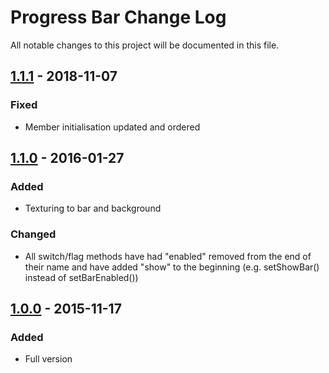 # Progress Bar Change Log
All notable changes to this project will be documented in this file.

## [1.1.1] - 2018-11-07
### Fixed
- Member initialisation updated and ordered

## [1.1.0] - 2016-01-27
### Added
- Texturing to bar and background

### Changed
- All switch/flag methods have had "enabled" removed from the end of their name and have added "show" to the beginning
(e.g. setShowBar() instead of setBarEnabled())

## [1.0.0] - 2015-11-17
### Added
- Full version

[1.1.1]: https://github.com/Hapaxia/SelbaWard/commit/57d8bf440731640acede94e349a3c30b187082df
[1.1.0]: https://github.com/Hapaxia/SelbaWard/commit/e967a7eeef3f3b0b6d70bdb25b2c95ebac4a3854
[1.0.0]: https://github.com/Hapaxia/SelbaWard/commit/dc0bade5e5c20ea2724fecc5be953fe1a701ea15
